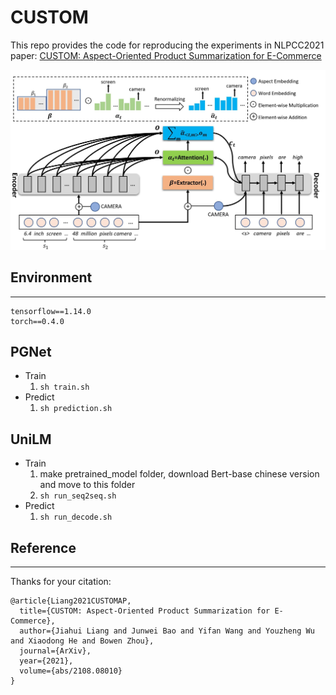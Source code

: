 # CUSTOM

This repo provides the code for reproducing the experiments in NLPCC2021 paper: [CUSTOM: Aspect-Oriented Product Summarization for E-Commerce](https://arxiv.org/abs/2108.08010)

![Image text](https://github.com/JD-AI-Research-NLP/CUSTOM/blob/main/Images/model_final.jpg)


## Environment
-------
```
tensorflow==1.14.0
torch==0.4.0
```
## PGNet
- Train
    1. ```sh train.sh```
- Predict
    1. ```sh prediction.sh```


## UniLM
- Train
    1. make pretrained_model folder, download Bert-base chinese version and move to this folder
    2. ```sh run_seq2seq.sh```
- Predict
    1. ```sh run_decode.sh```

## Reference
------------
Thanks for your citation:
```
@article{Liang2021CUSTOMAP,
  title={CUSTOM: Aspect-Oriented Product Summarization for E-Commerce},
  author={Jiahui Liang and Junwei Bao and Yifan Wang and Youzheng Wu and Xiaodong He and Bowen Zhou},
  journal={ArXiv},
  year={2021},
  volume={abs/2108.08010}
}
```